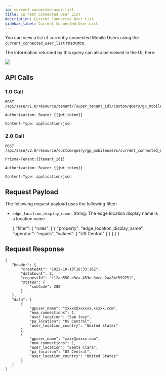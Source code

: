 ```yaml
---
id: current-connected-user-list
title: Current Connected User List
description: Current Connected User List
sidebar_label: Current Connected User List
---
```


You can view a list of currently connected Mobile Users using the `current_connected_user_list` resource.

The information returned by this query can also be viewed in the UI, here:

![](/access/img/current_connected_user_list_img.png)

## API Calls

### 1.0 Call

    POST /api/sase/v1.0/resource/tenant/{super_tenant_id}/custom/query/gp_mobileusers/current_connected_user_list

    Authorization: Bearer {{jwt_token}}

    Content-Type: application/json

### 2.0 Call

    POST /api/sase/v2.0/resource/custom/query/gp_mobileusers/current_connected_user_list

    Prisma-Tenant:{{tenant_id}}

    Authorization: Bearer {{jwt_token}}

    Content-Type: application/json

## Request Payload

The following request payload uses the following filter:

- `edge_location_display_name` : String. The edge location display name is a location name.

  {
  "filter": {
  "rules": [
  {
  "property": "edge_location_display_name",
  "operator": "equals",
  "values": [
  "US Central"
  ]
  }
  ]
  }
  }

## Request Response

    {
       "header": {
           "createdAt": "2022-10-13T18:33:16Z",
           "dataCount": 2,
           "requestId": "c12ab550-e3ea-453e-8ece-2aa8bf599751",
           "status": {
               "subCode": 200
           }
       },
       "data": [
           {
               "gpuser_name": "xxxxx@xxxxxx.xxxxx.com",
               "num_connections": 1,
               "user_location": "San Jose",
               "pa_location": "US Central",
               "user_location_country": "United States"
           },
           {
               "gpuser_name": "xxxx@xxxxx.com",
               "num_connections": 1,
               "user_location": "Santa Clara",
               "pa_location": "US Central",
               "user_location_country": "United States"
           }
       ]
    }
